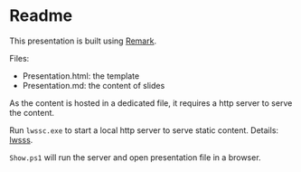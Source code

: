 # Readme

This presentation is built using [Remark](https://remarkjs.com/).

Files:
 - Presentation.html: the template 
 - Presentation.md: the content of slides

As the content is hosted in a dedicated file, it requires a http server to serve the content.

Run `lwssc.exe` to start a local http server to serve static content. Details: [lwsss](https://github.com/vcaraulean/lwssc).

`Show.ps1` will run the server and open presentation file in a browser.